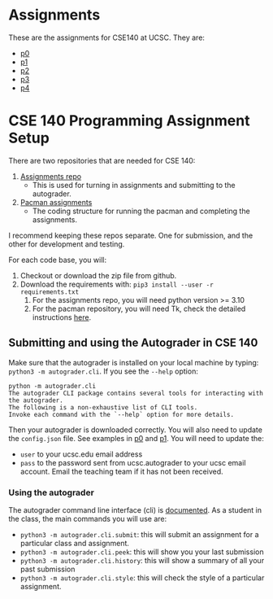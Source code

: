 # Assignments
These are the assignments for CSE140 at UCSC.  They are:
- [p0](p0/README.md)
- [p1](p1/README.md)
- [p2](p2/README.md)
- [p3](p3/README.md)
- [p4](p4/README.md)

# CSE 140 Programming Assignment Setup
There are two repositories that are needed for CSE 140:

1.  [Assignments repo](https://github.com/ucsc-cse-140/assignments)
    -   This is used for turning in assignments and submitting to the autograder.
2.  [Pacman assignments](https://github.com/linqs/pacman)
    -   The coding structure for running the pacman and completing the
        assignments.

I recommend keeping these repos separate.  One for submission, and the
other for development and testing.

For each code base, you will:

1.  Checkout or download the zip file from github.
2.  Download the requirements with: `pip3 install --user -r requirements.txt`
    1.  For the assignments repo, you will need python version >= 3.10
    2.  For the pacman repository, you will need Tk, check the detailed
        instructions [here](https://github.com/ucsc-cse-140/assignments/tree/main/p1#running-code-on-your-local-machine).


## Submitting and using the Autograder in CSE 140

Make sure that the autograder is installed on your local machine by
typing: `python3 -m autograder.cli`.  If you see the `--help` option:

```nil
python -m autograder.cli
The autograder CLI package contains several tools for interacting with the autograder.
The following is a non-exhaustive list of CLI tools.
Invoke each command with the `--help` option for more details.
```

Then your autograder is downloaded correctly.  You will also need to
update the `config.json` file.  See examples in [p0](https://github.com/ucsc-cse-140/assignments/blob/main/p0/config.json) and [p1](https://github.com/ucsc-cse-140/assignments/blob/main/p1/config.json).  You will
need to update the:

-   `user` to your ucsc.edu email address
-   `pass` to the password sent from ucsc.autograder to your ucsc email
    account.  Email the teaching team if it has not been received.


### Using the autograder

The autograder command line interface (cli) is [documented](https://github.com/eriq-augustine/autograder-py).  As a
student in the class, the main commands you will use are:

-   `python3 -m autograder.cli.submit`: this will submit an assignment
    for a particular class and assignment.
-   `python3 -m autograder.cli.peek`: this will show you your last submission
-   `python3 -m autograder.cli.history`: this will show a summary of all
    your past submission
-   `python3 -m autograder.cli.style`: this will check the style of a
    particular assignment.
